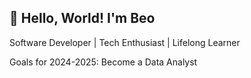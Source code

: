 ## 👋 Hello, World! I'm Beo
Software Developer | Tech Enthusiast | Lifelong Learner

Goals for 2024-2025: Become a Data Analyst


